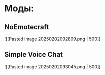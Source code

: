 # Моды:
## NoEmotecraft
![[Pasted image 20250202092809.png | 500]]
## Simple Voice Chat
![[Pasted image 20250202093045.png | 500]]
